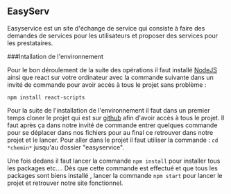 ## EasyServ


Easyservice est un site d'échange de service qui consiste à faire des demandes de services pour les utilisateurs et proposer des services pour les prestataires.

###Intallation de l'environnement

Pour le bon déroulement de la suite des opérations il faut installé [NodeJS](https://nodejs.org/fr/download "Lien de téléchargement pour Node JS") ainsi que react sur votre ordinateur avec la commande suivante dans un invité de commande pour avoir accès à tous le projet sans problème :

`npm install react-scripts`

Pour la suite de l'installation de l'environnement il faut dans un premier temps cloner le projet qui est sur [github](https://github.com/valentin-d-r/EasyServ "Lien pour cloner le projet") afin d'avoir accès à tous le projet. 
Il faut après ça dans notre invité de commande entrer quelques commande pour se déplacer dans nos fichiers pour au final ce retrouver dans notre projet et le lancer. Pour aller dans le projet  il faut utiliser la commande : `cd *chemin*` jusqu'au dossier "easyservice". 

Une fois dedans il faut lancer la commande `npm install` pour installer tous les packages etc.... Dès que cette commande est effectué et que tous les packages sont biens installé , lancer la commande `npm start` pour lancer le projet et retrouver notre site fonctionnel.
